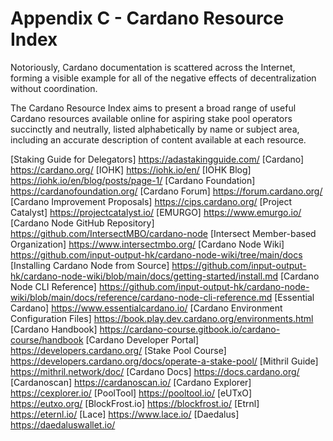 # Appendix C - Cardano Resource Index

Notoriously, Cardano documentation is scattered across the Internet, forming a visible example for all of the negative effects of decentralization without coordination.

The Cardano Resource Index aims to present a broad range of useful Cardano resources available online for aspiring stake pool operators succinctly and neutrally, listed alphabetically by name or subject area, including an accurate description of content available at each resource.

[Staking Guide for Delegators] https://adastakingguide.com/
[Cardano] https://cardano.org/
[IOHK] https://iohk.io/en/
[IOHK Blog] https://iohk.io/en/blog/posts/page-1/
[Cardano Foundation] https://cardanofoundation.org/
[Cardano Forum] https://forum.cardano.org/
[Cardano Improvement Proposals] https://cips.cardano.org/
[Project Catalyst] https://projectcatalyst.io/
[EMURGO] https://www.emurgo.io/
[Cardano Node GitHub Repository] https://github.com/IntersectMBO/cardano-node
[Intersect Member-based Organization] https://www.intersectmbo.org/
[Cardano Node Wiki] https://github.com/input-output-hk/cardano-node-wiki/tree/main/docs
[Installing Cardano Node from Source] https://github.com/input-output-hk/cardano-node-wiki/blob/main/docs/getting-started/install.md
[Cardano Node CLI Reference] https://github.com/input-output-hk/cardano-node-wiki/blob/main/docs/reference/cardano-node-cli-reference.md
[Essential Cardano] https://www.essentialcardano.io/
[Cardano Environment Configuration Files] https://book.play.dev.cardano.org/environments.html
[Cardano Handbook] https://cardano-course.gitbook.io/cardano-course/handbook
[Cardano Developer Portal] https://developers.cardano.org/
[Stake Pool Course] https://developers.cardano.org/docs/operate-a-stake-pool/
[Mithril Guide] https://mithril.network/doc/
[Cardano Docs] https://docs.cardano.org/
[Cardanoscan] https://cardanoscan.io/
[Cardano Explorer] https://cexplorer.io/
[PoolTool] https://pooltool.io/
[eUTxO] https://eutxo.org/
[BlockFrost.io] https://blockfrost.io/
[Etrnl] https://eternl.io/
[Lace] https://www.lace.io/
[Daedalus] https://daedaluswallet.io/